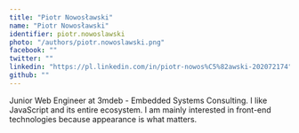 ```yaml
---
title: "Piotr Nowosławski"
name: "Piotr Nowosławski"
identifier: piotr.nowoslawski
photo: "/authors/piotr.nowoslawski.png"
facebook: ""
twitter: ""
linkedin: "https://pl.linkedin.com/in/piotr-nowos%C5%82awski-202072174"
github: ""
---
```


Junior Web Engineer at 3mdeb - Embedded Systems Consulting.
I like JavaScript and its entire ecosystem. I am mainly interested in front-end
technologies because appearance is what matters.
